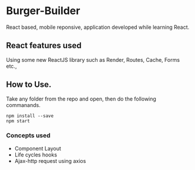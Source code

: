 # Burger-Builder
React based, mobile reponsive, application developed while learning React.

## React features used
Using some new ReactJS library such as Render, Routes, Cache, Forms etc.,

## How to Use.
Take any folder from the repo and open, then do the following commanands.

```
npm install --save
npm start
```
### Concepts used
* Component Layout
* Life cycles hooks
* Ajax-http request using axios
